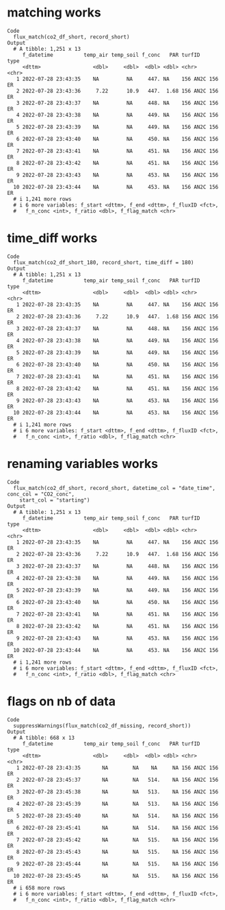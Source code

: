 # matching works

    Code
      flux_match(co2_df_short, record_short)
    Output
      # A tibble: 1,251 x 13
         f_datetime          temp_air temp_soil f_conc   PAR turfID       type 
         <dttm>                 <dbl>     <dbl>  <dbl> <dbl> <chr>        <chr>
       1 2022-07-28 23:43:35    NA         NA     447. NA    156 AN2C 156 ER   
       2 2022-07-28 23:43:36     7.22      10.9   447.  1.68 156 AN2C 156 ER   
       3 2022-07-28 23:43:37    NA         NA     448. NA    156 AN2C 156 ER   
       4 2022-07-28 23:43:38    NA         NA     449. NA    156 AN2C 156 ER   
       5 2022-07-28 23:43:39    NA         NA     449. NA    156 AN2C 156 ER   
       6 2022-07-28 23:43:40    NA         NA     450. NA    156 AN2C 156 ER   
       7 2022-07-28 23:43:41    NA         NA     451. NA    156 AN2C 156 ER   
       8 2022-07-28 23:43:42    NA         NA     451. NA    156 AN2C 156 ER   
       9 2022-07-28 23:43:43    NA         NA     453. NA    156 AN2C 156 ER   
      10 2022-07-28 23:43:44    NA         NA     453. NA    156 AN2C 156 ER   
      # i 1,241 more rows
      # i 6 more variables: f_start <dttm>, f_end <dttm>, f_fluxID <fct>,
      #   f_n_conc <int>, f_ratio <dbl>, f_flag_match <chr>

# time_diff works

    Code
      flux_match(co2_df_short_180, record_short, time_diff = 180)
    Output
      # A tibble: 1,251 x 13
         f_datetime          temp_air temp_soil f_conc   PAR turfID       type 
         <dttm>                 <dbl>     <dbl>  <dbl> <dbl> <chr>        <chr>
       1 2022-07-28 23:43:35    NA         NA     447. NA    156 AN2C 156 ER   
       2 2022-07-28 23:43:36     7.22      10.9   447.  1.68 156 AN2C 156 ER   
       3 2022-07-28 23:43:37    NA         NA     448. NA    156 AN2C 156 ER   
       4 2022-07-28 23:43:38    NA         NA     449. NA    156 AN2C 156 ER   
       5 2022-07-28 23:43:39    NA         NA     449. NA    156 AN2C 156 ER   
       6 2022-07-28 23:43:40    NA         NA     450. NA    156 AN2C 156 ER   
       7 2022-07-28 23:43:41    NA         NA     451. NA    156 AN2C 156 ER   
       8 2022-07-28 23:43:42    NA         NA     451. NA    156 AN2C 156 ER   
       9 2022-07-28 23:43:43    NA         NA     453. NA    156 AN2C 156 ER   
      10 2022-07-28 23:43:44    NA         NA     453. NA    156 AN2C 156 ER   
      # i 1,241 more rows
      # i 6 more variables: f_start <dttm>, f_end <dttm>, f_fluxID <fct>,
      #   f_n_conc <int>, f_ratio <dbl>, f_flag_match <chr>

# renaming variables works

    Code
      flux_match(co2_df_short, record_short, datetime_col = "date_time", conc_col = "CO2_conc",
        start_col = "starting")
    Output
      # A tibble: 1,251 x 13
         f_datetime          temp_air temp_soil f_conc   PAR turfID       type 
         <dttm>                 <dbl>     <dbl>  <dbl> <dbl> <chr>        <chr>
       1 2022-07-28 23:43:35    NA         NA     447. NA    156 AN2C 156 ER   
       2 2022-07-28 23:43:36     7.22      10.9   447.  1.68 156 AN2C 156 ER   
       3 2022-07-28 23:43:37    NA         NA     448. NA    156 AN2C 156 ER   
       4 2022-07-28 23:43:38    NA         NA     449. NA    156 AN2C 156 ER   
       5 2022-07-28 23:43:39    NA         NA     449. NA    156 AN2C 156 ER   
       6 2022-07-28 23:43:40    NA         NA     450. NA    156 AN2C 156 ER   
       7 2022-07-28 23:43:41    NA         NA     451. NA    156 AN2C 156 ER   
       8 2022-07-28 23:43:42    NA         NA     451. NA    156 AN2C 156 ER   
       9 2022-07-28 23:43:43    NA         NA     453. NA    156 AN2C 156 ER   
      10 2022-07-28 23:43:44    NA         NA     453. NA    156 AN2C 156 ER   
      # i 1,241 more rows
      # i 6 more variables: f_start <dttm>, f_end <dttm>, f_fluxID <fct>,
      #   f_n_conc <int>, f_ratio <dbl>, f_flag_match <chr>

# flags on nb of data

    Code
      suppressWarnings(flux_match(co2_df_missing, record_short))
    Output
      # A tibble: 668 x 13
         f_datetime          temp_air temp_soil f_conc   PAR turfID       type 
         <dttm>                 <dbl>     <dbl>  <dbl> <dbl> <chr>        <chr>
       1 2022-07-28 23:43:35       NA        NA    NA     NA 156 AN2C 156 ER   
       2 2022-07-28 23:45:37       NA        NA   514.    NA 156 AN2C 156 ER   
       3 2022-07-28 23:45:38       NA        NA   513.    NA 156 AN2C 156 ER   
       4 2022-07-28 23:45:39       NA        NA   513.    NA 156 AN2C 156 ER   
       5 2022-07-28 23:45:40       NA        NA   514.    NA 156 AN2C 156 ER   
       6 2022-07-28 23:45:41       NA        NA   514.    NA 156 AN2C 156 ER   
       7 2022-07-28 23:45:42       NA        NA   515.    NA 156 AN2C 156 ER   
       8 2022-07-28 23:45:43       NA        NA   515.    NA 156 AN2C 156 ER   
       9 2022-07-28 23:45:44       NA        NA   515.    NA 156 AN2C 156 ER   
      10 2022-07-28 23:45:45       NA        NA   515.    NA 156 AN2C 156 ER   
      # i 658 more rows
      # i 6 more variables: f_start <dttm>, f_end <dttm>, f_fluxID <fct>,
      #   f_n_conc <int>, f_ratio <dbl>, f_flag_match <chr>

